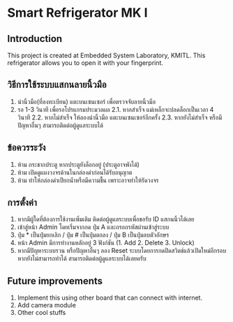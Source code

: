 # Smart Refrigerator MK I

## Introduction
This project is created at Embedded System Laboratory, KMITL. This refrigerator allows you to open it with your fingerprint.

## วิธีการใช้ระบบแสกนลายนิ้วมือ
1.	นำนิ้วมือ(ที่ลงทะเบียน) แตะบนเซนเซอร์ เพื่อตรวจจับลายนิ้วมือ
2.	รอ 1-3 วินาที เพื่อรอโปรแกรมประมวลผล
	2.1.	 หากสำเร็จ แม่เหล็กจะปลดล็อกเป็นเวลา 4 วินาที
	2.2.	 หากไม่สำเร็จ ให้ลองนำนิ้วมือ แตะบนเซนเซอร์อีกครั้ง
	2.3.	 หากยังไม่สำเร็จ หรือมีปัญหาอื่นๆ สามารถติดต่อผู้ดูแลระบบได้ 

## ข้อควรระวัง
1.	ห้าม กระชากประตู หากประตูยังล็อกอยู่ (ประตูอาจพังได้)
2.	ห้าม เปิดดูแผงวงจรด้านในกล่องดำก่อนได้รับอนุญาต
3.	ห้าม ทำให้กล่องดำเปียกน้ำหรือมีความชื้น เพราะอาจทำให้รัดวงจร

## การตั้งค่า
1.	หากมีผู้ใดที่ต้องการใช้งานเพิ่มเติม ติดต่อผู้ดูแลระบบเพื่อขอรับ ID แสกนนิ้วได้เลย
2.	เข้าสู่หน้า Admin โดยเริ่มจากกด ปุ่ม A และกรอกรหัสผ่านเข้าสู่ระบบ
3.	ปุ่ม * เป็นปุ่มยกเลิก / ปุ่ม # เป็นปุ่มตกลง / ปุ่ม B เป็นปุ่มลบตัวอักษร
4.	หน้า Admin มีการทำงานหลักอยู่ 3 ฟังก์ชัน (1. Add  2. Delete 3. Unlock)
5.	หากมีปัญหาระบบรวน หรือปัญหาอื่นๆ ลอง Reset ระบบโดยการกดปิดสวิตช์แล้วเปิดใหม่อีกรอบ 
	หากยังไม่สามารถทำได้ สามารถติดต่อผู้ดูแลระบบได้เลยครับ 

## Future improvements
1. Implement this using other board that can connect with internet.
2. Add camera module
3. Other cool stuffs